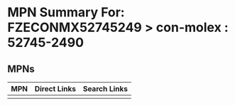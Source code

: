 



# MPN Summary For: FZECONMX52745249 > con-molex : 52745-2490

## MPNs
  

|MPN|Direct Links|Search Links|
| :--- | :--- | :--- |
||||
